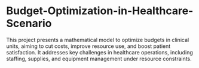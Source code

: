 # Budget-Optimization-in-Healthcare-Scenario
This project presents a mathematical model to optimize budgets in clinical units, aiming to cut costs, improve resource use, and boost patient satisfaction. It addresses key challenges in healthcare operations, including staffing, supplies, and equipment management under resource constraints.
